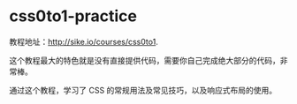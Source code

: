 # css0to1-practice

教程地址：<http://sike.io/courses/css0to1>.

这个教程最大的特色就是没有直接提供代码，需要你自己完成绝大部分的代码，非常棒。

通过这个教程，学习了 CSS 的常规用法及常见技巧，以及响应式布局的使用。
